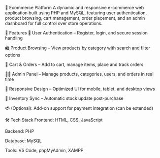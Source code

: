 🛒 Ecommerce Platform
A dynamic and responsive e-commerce web application built using PHP and MySQL, featuring user authentication, product browsing, cart management, order placement, and an admin dashboard for full control over store operations.

🔧 Features
🔐 User Authentication – Register, login, and secure session handling

🛍️ Product Browsing – View products by category with search and filter options

🛒 Cart & Orders – Add to cart, manage items, place and track orders

🧑‍💼 Admin Panel – Manage products, categories, users, and orders in real time

📱 Responsive Design – Optimized UI for mobile, tablet, and desktop views

🔁 Inventory Sync – Automatic stock update post-purchase

💳 (Optional): Add-on support for payment integration (can be extended)

🛠 Tech Stack
Frontend: HTML, CSS, JavaScript

Backend: PHP

Database: MySQL

Tools: VS Code, phpMyAdmin, XAMPP
